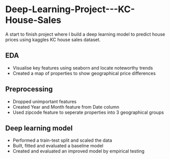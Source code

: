 # Deep-Learning-Project---KC-House-Sales
A start to finish project where I build a deep learning model to predict house prices using kaggles KC house sales dataset.

## EDA 
- Visualise key features using seaborn and locate noteworthy trends
- Created a map of properties to show geographical price differences

## Preprocessing 
- Dropped unimportant features
- Created Year and Month feature from Date column
- Used zipcode feature to seperate properties into 3 geographical groups

## Deep learning model
- Performed a train-test split and scaled the data
- Built, fitted and evaluated a baseline model
- Created and evaluated an improved model by empirical testing
